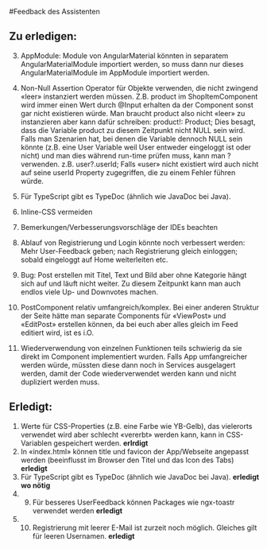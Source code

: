 #Feedback des Assistenten
## Zu erledigen: 
3. AppModule: Module von AngularMaterial könnten in separatem AngularMaterialModule importiert werden, so muss dann 
nur dieses AngularMaterialModule im AppModule importiert werden.
4. Non-Null Assertion Operator für Objekte verwenden, die nicht zwingend «leer» instanziert werden müssen. Z.B. product 
im ShopItemComponent wird immer einen Wert durch @Input erhalten da der Component sonst gar nicht existieren würde. Man 
braucht product also nicht «leer» zu instanzieren aber kann dafür schreiben:
product!: Product;
Dies besagt, dass die Variable product zu diesem Zeitpunkt nicht NULL sein wird. Falls man Szenarien hat, bei denen die
Variable dennoch NULL sein könnte (z.B. eine User Variable weil User entweder eingeloggt ist oder nicht) und man dies 
während run-time prüfen muss, kann man ? verwenden. z.B.
user?.userId;
Falls «user» nicht existiert wird auch nicht auf seine userId Property zugegriffen, die zu einem Fehler führen würde.
5. Für TypeScript gibt es TypeDoc (ähnlich wie JavaDoc bei Java).
6. Inline-CSS vermeiden
7. Bemerkungen/Verbesserungsvorschläge der IDEs beachten
8. Ablauf von Registrierung und Login könnte noch verbessert werden: Mehr User-Feedback geben; nach Registrierung gleich 
einloggen; sobald eingeloggt auf Home weiterleiten etc.


11. Bug: Post erstellen mit Titel, Text und Bild aber ohne Kategorie hängt sich auf und läuft nicht weiter. Zu diesem 
Zeitpunkt kann man auch endlos viele Up- und Downvotes machen.
12. PostComponent relativ umfangreich/komplex. Bei einer anderen Struktur der Seite hätte man separate Components für 
«ViewPost» und «EditPost» erstellen können, da bei euch aber alles gleich im Feed editiert wird, ist es i.O.
13. Wiederverwendung von einzelnen Funktionen teils schwierig da sie direkt im Component implementiert wurden. Falls 
App umfangreicher werden würde, müssten diese dann noch in Services ausgelagert werden, damit der Code wiederverwendet werden kann und nicht dupliziert werden muss.

## Erledigt:
1. Werte für CSS-Properties (z.B. eine Farbe wie YB-Gelb), das vielerorts verwendet wird aber schlecht «vererbt» werden
   kann, kann in CSS-Variablen gespeichert werden. **erlrdigt**
2. In «index.html» können title und favicon der App/Webseite angepasst werden (beeinflusst im Browser den Titel
   und das Icon des Tabs) **erledigt**
3. Für TypeScript gibt es TypeDoc (ähnlich wie JavaDoc bei Java). **erledigt wo nötig**
4. 9. Für besseres UserFeedback können Packages wie ngx-toastr verwendet werden **erledigt**
5. 10. Registrierung mit leerer E-Mail ist zurzeit noch möglich. Gleiches gilt für leeren Usernamen. **erledigt**